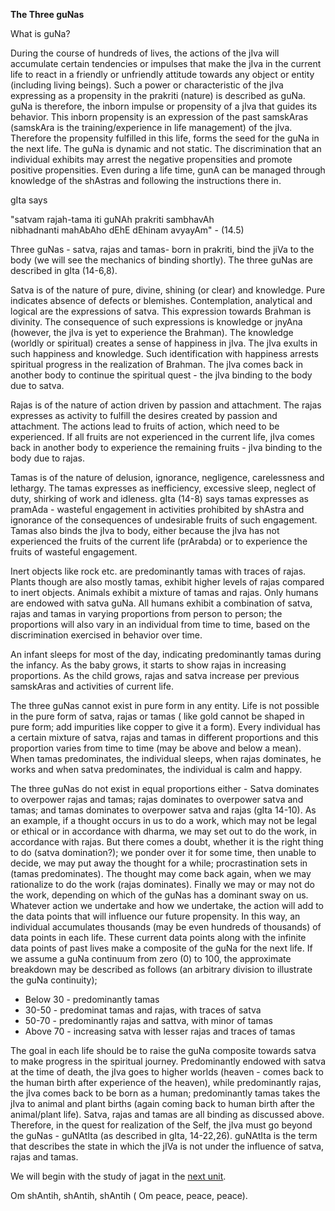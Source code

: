 <p><strong>The Three guNas</strong></p>

<p>What is guNa?</p>

<p>During the course of hundreds of lives, the actions of the jIva will accumulate certain tendencies or impulses that make the jIva in the current life to react in a friendly or unfriendly attitude towards any object or entity (including living beings). Such a power or characteristic of the jIva expressing as a propensity in the  prakriti (nature) is described as guNa. guNa is therefore, the inborn impulse or propensity of a jIva that guides its behavior. This inborn propensity is an expression of the past samskAras (samskAra is the training/experience in life management) of the jIva. Therefore the propensity fulfilled in this life, forms the seed for the guNa in the next life. The guNa is dynamic and not static. The discrimination that an individual exhibits may arrest the negative propensities and promote positive propensities. Even during a life time, gunA can be managed through knowledge of the shAstras and following the instructions there in.</p>

<p>gIta says</p>

<p>"satvam rajah-tama iti guNAh prakriti sambhavAh<br />
nibhadnanti mahAbAho dEhE dEhinam avyayAm" - (14.5)</p>

<p>Three guNas - satva, rajas and tamas- born in prakriti, bind the jiVa to the body (we will see the mechanics of binding shortly).  The three guNas are described in gIta (14-6,8).</p>

<p>Satva is of the nature of pure, divine, shining (or clear) and knowledge. Pure indicates absence of defects or blemishes. Contemplation, analytical and logical are the expressions of satva. This expression towards Brahman is divinity. The consequence of such expressions is knowledge or jnyAna (however, the jIva is yet to experience the Brahman). The knowledge (worldly or spiritual) creates a sense of happiness in jIva. The jIva exults in such happiness and knowledge. Such identification with happiness arrests spiritual progress in the realization of Brahman. The jIva comes back in another body to continue the spiritual quest - the jIva binding to the body due to satva.</p>

<p>Rajas is of the nature of action driven by passion and attachment. The rajas expresses as activity to fulfill the desires created by passion and<br />
attachment. The actions lead to fruits of action, which need to be experienced. If all fruits are not experienced in the current life, jIva comes back in another body to experience the remaining fruits - jIva binding to the body due to rajas.</p>

<p>Tamas is of the nature of delusion, ignorance, negligence, carelessness and lethargy. The tamas expresses as inefficiency, excessive sleep, neglect of duty, shirking of work and idleness. gIta (14-8) says tamas expresses as pramAda - wasteful engagement in activities prohibited by shAstra and ignorance of the consequences of undesirable fruits of such engagement. Tamas also binds the jIva to body, either because the jIva has not experienced the fruits of the current life (prArabda) or to experience the fruits of wasteful engagement.</p>

<p>Inert objects like rock etc. are predominantly tamas with traces of rajas. Plants though are also mostly tamas, exhibit higher levels of rajas compared to inert objects. Animals exhibit a mixture of tamas and rajas. Only humans are endowed with satva guNa. All humans exhibit a combination of satva, rajas and tamas in varying proportions from person to person; the proportions will also vary in an individual from time to time, based on the discrimination exercised in behavior over time.</p>

<p>An infant sleeps for most of the day, indicating predominantly tamas during the infancy. As the baby grows, it starts to show rajas in increasing proportions. As the child grows, rajas and satva increase per previous samskAras and activities of current life.</p>

<p>The three guNas cannot exist in pure form in any entity. Life is not possible in the pure form of satva, rajas or tamas ( like gold cannot be shaped in pure form; add impurities like copper to give it a form). Every individual has a certain mixture of satva, rajas and tamas in different proportions and this proportion varies from time to time (may be above and below a mean). When tamas predominates, the individual sleeps, when rajas dominates, he works and when satva predominates, the individual is calm and happy.</p>

<p>The three guNas do not exist in equal proportions either -  Satva dominates to overpower rajas and tamas; rajas dominates to overpower satva and tamas; and tamas dominates to overpower satva and rajas (gIta 14-10). As an example, if a thought occurs in us to do a work, which may not be legal or ethical or in accordance with dharma, we may set out to do the work, in accordance with rajas.  But there comes a doubt, whether it is the right thing to do (satva domination?); we ponder over it for some time, then unable to decide, we may put away the thought for a while; procrastination sets in (tamas predominates). The thought may come back again, when we may rationalize to do the work (rajas dominates). Finally we may or may not do the work, depending on which of the guNas has a dominant sway on us. Whatever action we undertake and how we undertake, the action will add to the data points that will influence our future propensity. In this way, an individual accumulates thousands (may be even hundreds of thousands) of data points in each life. These current data points along with the infinite data points of past lives make a composite of the guNa for the next life. If we assume a guNa continuum from zero (0) to 100, the approximate breakdown may be described as follows (an arbitrary division to illustrate the guNa continuity);</p>

<ul>
<li>Below 30 - predominantly tamas</li>
<li>30-50 - predominat tamas and rajas, with traces of satva</li>
<li>50-70 - predominantly rajas and sattva, with minor of tamas</li>
<li>Above 70 - increasing satva with lesser rajas and traces of tamas</li>
</ul>

<p>The goal in each life should be to raise the guNa composite towards satva to make progress in the spiritual journey. Predominantly endowed with satva at the time of death, the jIva goes to higher worlds (heaven - comes back to the human birth after experience of the heaven), while predominantly rajas, the jIva comes back to be born as a human; predominantly tamas takes the jIva to animal and plant births (again coming back to human birth after the animal/plant life). Satva, rajas and tamas are all binding as discussed above. Therefore, in the quest for realization of the Self, the jIva must go beyond the guNas - guNAtIta (as described in gIta, 14-22,26). guNAtIta is the term that describes the state in which the jIVa is not under the influence of satva, rajas and tamas.</p>

<p>We will begin with the study of jagat in the <a href="./unit_7.html">next unit</a>.</p>

<p>Om shAntih, shAntih, shAntih ( Om peace, peace, peace).</p>
